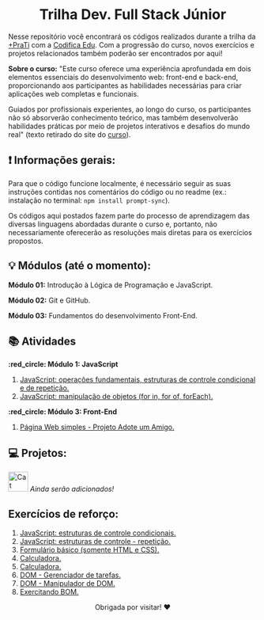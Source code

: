 <h1 align = center>Trilha Dev. Full Stack Júnior </h1>
<p>Nesse repositório você encontrará os códigos  realizados durante a trilha da <a href = "https://www.maisprati.com.br/">+PraTi</a> com a <a href = "https://www.codificaedu.com.br/">Codifica Edu</a>. Com a progressão do curso, novos exercícios e projetos relacionados também poderão ser encontrados por aqui! </p>
<p><strong>Sobre o curso:</strong> "Este curso oferece uma experiência aprofundada em dois elementos essenciais do desenvolvimento web: front-end e back-end, proporcionando aos participantes as habilidades necessárias para criar aplicações web completas e funcionais.

Guiados por profissionais experientes, ao longo do curso, os participantes não só absorverão conhecimento teórico, mas também desenvolverão habilidades práticas por meio de projetos interativos e desafios do mundo real" (texto retirado do site do <a href="https://curso.maisprati.com.br/">curso</a>).

## :heavy_exclamation_mark: Informações gerais:
Para que o código funcione localmente, é necessário seguir as suas instruções contidas nos comentários do código ou no readme (ex.: instalação no terminal: `npm install prompt-sync`).
<p>Os códigos aqui postados fazem parte do processo de aprendizagem das diversas linguagens abordadas durante o curso e, portanto, não necessariamente oferecerão as resoluções mais diretas para os exercícios propostos.</p>

## :bulb: Módulos (até o momento):
<p><strong>Módulo 01:</strong> Introdução à Lógica de Programação e JavaScript.</p>
<p><strong>Módulo 02:</strong> Git e  GitHub.</p>
<p><strong>Módulo 03:</strong> Fundamentos do desenvolvimento Front-End.</p>

## :books: Atividades
<p><strong> :red_circle: Módulo 1: JavaScript </strong></p>
<ol>
  <li> <a href = "https://github.com/vanmc/FullStackJunior-TrilhaMaisPratiCodificaEdu/blob/main/module01-JS/listaDeExerc%C3%ADcios/listadeexercicios1.js">JavaScript: operações fundamentais, estruturas de controle condicional e de repetição.</a>
  </li>
  <li>
    <a href = "https://github.com/vanmc/FullStackJunior-TrilhaMaisPratiCodificaEdu/blob/main/module01-JS/listaDeExerc%C3%ADcios/listadeexercicios2.js">JavaScript: manipulação de objetos (for in, for of, forEach).</a>
  </li>
</ol>
<p><strong> :red_circle: Módulo 3: Front-End </strong></p>
<ol>
  <li> <a href = "https://github.com/vanmc/FullStackJunior-TrilhaMaisPratiCodificaEdu/tree/432bc0e5d6b4cbd3a7f4ce8cb81b18e22e13f02c/module03-FrontEnd/Atividades/Atividade3-PagWebSimples">Página Web simples - Projeto Adote um Amigo.</a>
  </li>
 
</ol>

## :computer: Projetos:
<img src = "https://media1.tenor.com/m/iCqG_iT-h48AAAAC/bills-ugh.gif" alt = "Cat Typing Gif" width = "40" height = "40"> <em> Ainda serão adicionados! </em>

## Exercícios de reforço:
<ol>
    <li><a href="https://github.com/vanmc/FullStackJunior-TrilhaMaisPratiCodificaEdu/blob/main/module01-JS/exerc%C3%ADciosRefor%C3%A7o/refor%C3%A7oCondicionais.js">JavaScript: estruturas de controle condicionais. </a></li>
    <li><a href="https://github.com/vanmc/FullStackJunior-TrilhaMaisPratiCodificaEdu/blob/main/module01-JS/exerc%C3%ADciosRefor%C3%A7o/refor%C3%A7oRepeti%C3%A7%C3%A3o.js">JavaScript: estruturas de controle - repetição. </a></li>
    <li><a href="https://github.com/vanmc/FullStackJunior-TrilhaMaisPratiCodificaEdu/tree/432bc0e5d6b4cbd3a7f4ce8cb81b18e22e13f02c/module03-FrontEnd/lesson02-cssbasics/3-forms/3-forms-exercise">Formulário básico (somente HTML e CSS).</a></li>
    <li><a href="https://github.com/vanmc/FullStackJunior-TrilhaMaisPratiCodificaEdu/tree/432bc0e5d6b4cbd3a7f4ce8cb81b18e22e13f02c/module03-FrontEnd/lesson03-cssintermediate/L3-Calculadora-execise">Calculadora.</a></li>
    <li><a href="https://github.com/vanmc/FullStackJunior-TrilhaMaisPratiCodificaEdu/tree/432bc0e5d6b4cbd3a7f4ce8cb81b18e22e13f02c/module03-FrontEnd/lesson03-cssintermediate/L3-Calculadora-execise">Calculadora.</a></li>
    <li><a href="https://github.com/vanmc/FullStackJunior-TrilhaMaisPratiCodificaEdu/tree/432bc0e5d6b4cbd3a7f4ce8cb81b18e22e13f02c/module03-FrontEnd/lesson04-jsbasics/DOM/L4-DOM-GerenciadorDeTarefas">DOM - Gerenciador de tarefas.</a></li>
    <li><a href="https://github.com/vanmc/FullStackJunior-TrilhaMaisPratiCodificaEdu/tree/432bc0e5d6b4cbd3a7f4ce8cb81b18e22e13f02c/module03-FrontEnd/lesson04-jsbasics/DOM/L4-DOM-AddRemoveItems">DOM - Manipulador de DOM.</a></li>
    <li><a href="https://github.com/vanmc/FullStackJunior-TrilhaMaisPratiCodificaEdu/tree/main/module03-FrontEnd/lesson04-jsbasics/BOM/L4-BOM-Exercicio">Exercitando BOM.</a></li>
</ol>

<p align = center> Obrigada por visitar! ❤️ </p>